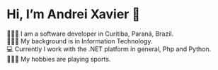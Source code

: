 
# Hi, I’m Andrei Xavier 👋

🙋🏽‍♂️ I am a software developer in Curitiba, Paraná, Brazil.<br/>
👨🏽‍🎓 My background is in Information Technology.<br/>
💻 Currently I work with the .NET platform in general, Php and Python.<br/>
🏋🏽‍♂️ My hobbies are playing sports.<br/>
